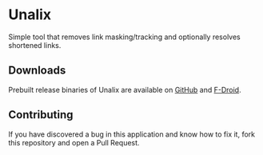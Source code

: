 # Unalix

Simple tool that removes link masking/tracking and optionally resolves shortened links.

## Downloads

Prebuilt release binaries of Unalix are available on [GitHub](https://github.com/AmanoTeam/UnalixAndroid/releases) and [F-Droid](https://f-droid.org/packages/com.amanoteam.unalix).

## Contributing

If you have discovered a bug in this application and know how to fix it, fork this repository and open a Pull Request.
